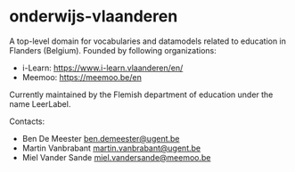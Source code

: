onderwijs-vlaanderen
===

A top-level domain for vocabularies and datamodels related to education in Flanders (Belgium).
Founded by following organizations:

- i-Learn: <https://www.i-learn.vlaanderen/en/>
- Meemoo: <https://meemoo.be/en>

Currently maintained by the Flemish department of education under the name LeerLabel.

Contacts:

- Ben De Meester <ben.demeester@ugent.be>
- Martin Vanbrabant <martin.vanbrabant@ugent.be>
- Miel Vander Sande <miel.vandersande@meemoo.be>
